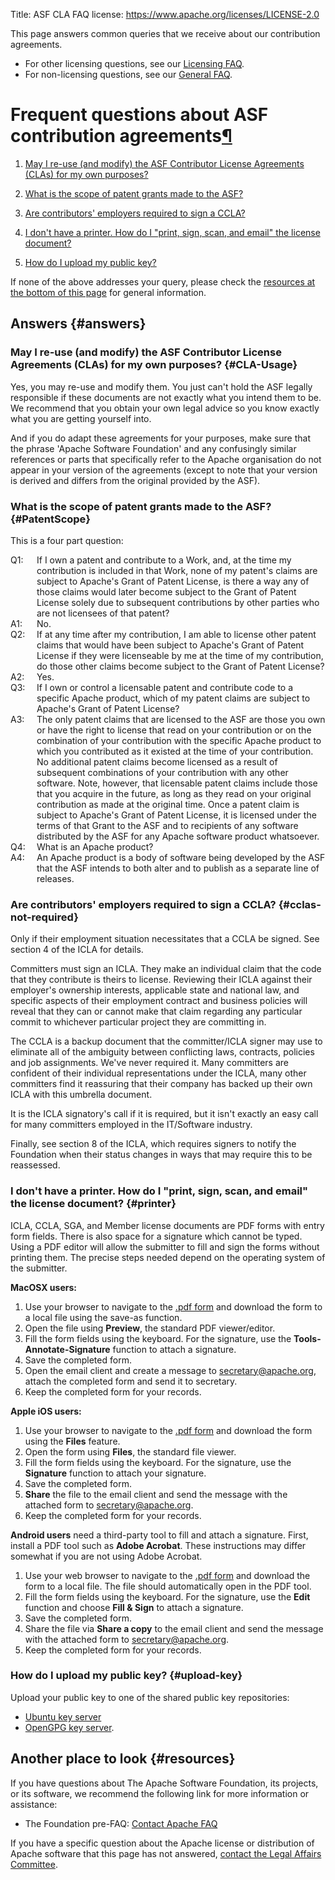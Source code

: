 Title: ASF CLA FAQ
license: https://www.apache.org/licenses/LICENSE-2.0



This page answers common queries that we receive about our contribution agreements. 

* For other licensing questions, see our [Licensing FAQ](../foundation/license-faq.html).
* For non-licensing questions, see our [General FAQ](/foundation/preFAQ.html).

<h1 id="frequent-questions-about-asf-contribution-agreements">Frequent questions about ASF contribution agreements<a class="headerlink" href="#frequent-questions-about-asf-contribution-agreements" title="Permanent link">&para;</a></h1>

1.  [May I re-use (and modify) the ASF Contributor License Agreements
(CLAs) for my own purposes?](#CLA-Usage) 

1.  [What is the scope of patent grants made to the ASF?](#PatentScope) 

1.  [Are contributors' employers required to sign a CCLA?](#cclas-not-required)

1.  [I don't have a printer. How do I "print, sign, scan, and email" the license document?](#printer)

1.  [How do I upload my public key?](#upload-key)

If none of the above addresses your query, please check the [resources at
the bottom of this page](#resources) for general information.

## Answers {#answers}

### May I re-use (and modify) the ASF Contributor License Agreements (CLAs) for my own purposes?  {#CLA-Usage}

Yes, you may re-use and modify them. You just can't hold the ASF
legally responsible if these documents are not exactly what you intend them
to be. We recommend that you obtain your own legal advice so you know
exactly what you are getting yourself into.

And if you do adapt these agreements for your purposes, make
sure that the phrase 'Apache Software Foundation' and any confusingly
similar references or parts that specifically refer to the Apache
organisation do not appear in your version of the agreements (except to
note that your version is derived and differs from the original provided by
the ASF).


### What is the scope of patent grants made to the ASF?  {#PatentScope}
<style>
  dl dt  {float: left}
  dl dd  {margin-left: 3em}
</style>

This is a four part question:

<dl>
  <dt>Q1:</dt>
  <dd>If I own a patent and contribute to a Work, and, at the time my
     contribution is included in that Work, none of my patent's claims are
     subject to Apache's Grant of Patent License, is there a way any of
     those claims would later become subject to the Grant of Patent License
     solely due to subsequent contributions by other parties who are not
     licensees of that patent?
  </dd>
  <dt>A1:</dt>
  <dd>No.</dd>
  <dt>Q2:</dt>
  <dd>If at any time after my contribution, I am able to license other
     patent claims that would have been subject to Apache's Grant of Patent
     License if they were licenseable by me at the time of my contribution,
     do those other claims become subject to the Grant of Patent License?
  </dd>
  <dt>A2:</dt>
  <dd>Yes.</dd>
  <dt>Q3:</dt>
  <dd>If I own or control a licensable patent and contribute code to a
     specific Apache product, which of my patent claims are subject to
     Apache's Grant of Patent License?
  </dd>
  <dt>A3:</dt>
  <dd>The only patent claims that are licensed to the ASF are those you own
     or have the right to license that read on your contribution or on the
     combination of your contribution with the specific Apache product to
     which you contributed as it existed at the time of your contribution.
     No additional patent claims become licensed as a result of subsequent
     combinations of your contribution with any other software. Note,
     however, that licensable patent claims include those that you acquire
     in the future, as long as they read on your original contribution as
     made at the original time. Once a patent claim is subject to Apache's
     Grant of Patent License, it is licensed under the terms of that Grant
     to the ASF and to recipients of any software distributed by the ASF
     for any Apache software product whatsoever.
  </dd>
  <dt>Q4:</dt>
  <dd>What is an Apache product?</dt>
  <dt>A4:</dt>
  <dd>An Apache product is a body of software being developed by the ASF
     that the ASF intends to both alter and to publish as a separate line
     of releases.
  </dd>
</dl>

### Are contributors' employers required to sign a CCLA?  {#cclas-not-required}

Only if their employment situation necessitates that a CCLA be signed.
See section 4 of the ICLA for details.

Committers must sign an ICLA.  They make an individual claim that the code that
they contribute is theirs to license.  Reviewing their ICLA against their
employer's ownership interests, applicable state and national law, and specific
aspects of their employment contract and business policies will reveal that
they can or cannot make that claim regarding any particular commit to whichever
particular project they are committing in.

The CCLA is a backup document that the committer/ICLA signer may use to 
eliminate all of the ambiguity between conflicting laws, contracts,
policies and job assignments.  We've never required it. Many committers
are confident of their individual representations under the ICLA, many other
committers find it reassuring that their company has backed up their own
ICLA with this umbrella document.

It is the ICLA signatory's call if it is required, but it isn't exactly an easy
call for many committers employed in the IT/Software industry.

Finally, see section 8 of the ICLA, which requires signers to notify the
Foundation when their status changes in ways that may require this to
be reassessed.

### I don't have a printer. How do I "print, sign, scan, and email" the license document?  {#printer}

ICLA, CCLA, SGA, and Member license documents are PDF forms with entry form fields.
There is also space for a signature which cannot be typed.
Using a PDF editor will allow the submitter to fill and sign the forms without printing them.
The precise steps needed depend on the operating system of the submitter.

**MacOSX users:** 

1. Use your browser to navigate to the [.pdf form](/licenses/contributor-agreements.html) and download the form to a local file using the save-as function.
2. Open the file using **Preview**, the standard PDF viewer/editor. 
3. Fill the form fields using the keyboard. For the signature, use the **Tools-Annotate-Signature** function to attach a signature. 
4. Save the completed form.
5. Open the email client and create a message to [secretary@apache.org](mailto:secretary@apache.org), attach the completed form and send it to secretary.
6. Keep the completed form for your records.

**Apple iOS users:** 

1. Use your browser to navigate to the [.pdf form](/licenses/contributor-agreements.html) and download the form using the **Files** feature. 
2. Open the form using **Files**, the standard file viewer.
3. Fill the form fields using the keyboard. For the signature, use the **Signature** function to attach your signature. 
4. Save the completed form. 
5. **Share** the file to the email client and send the message with the attached form to [secretary@apache.org](mailto:secretary@apache.org).
6. Keep the completed form for your records.

**Android users** need a third-party tool to fill and attach a signature. 
First, install a PDF tool such as **Adobe Acrobat**. These instructions may differ somewhat if you are not using Adobe Acrobat.

1. Use your web browser to navigate to the [.pdf form](/licenses/contributor-agreements.html) and download the form to a local file. The file should automatically open in the PDF tool.
2. Fill the form fields using the keyboard. For the signature, use the **Edit** function and choose **Fill & Sign** to attach a signature. 
3. Save the completed form. 
4. Share the file via **Share a copy** to the email client and send the message with the attached form to [secretary@apache.org](mailto:secretary@apache.org).
5. Keep the completed form for your records.

### How do I upload my public key?  {#upload-key}

Upload your public key to one of the shared public key repositories:
- [Ubuntu key server](https://keyserver.ubuntu.com)
- [OpenGPG key server](https://keys.openpgp.org).

## Another place to look  {#resources}

If you have questions about The Apache Software Foundation, its projects,
or its software, we recommend the following link for more information or
assistance:

- The Foundation pre-FAQ: [Contact Apache FAQ](/foundation/preFAQ.html) 

If you have a specific question about the Apache license or
distribution of Apache software that this page has not answered, [contact the Legal Affairs Committee](/legal/).
